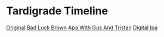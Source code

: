 <!-- TITLE: Recipes -->


# Tardigrade Timeline
[Original](/uploads/original.bsmx "Original")
[Bad Luck Brown](/uploads/bad-luck-brown.bsmx "Bad Luck Brown")
[Apa With Gus And Tristan](/uploads/apa-with-gus-and-tristan.bsmx "Apa With Gus And Tristan")
[Digital Ipa](/uploads/digital-ipa.bsmx "Digital Ipa")